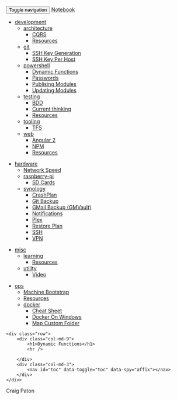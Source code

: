 ﻿<!DOCTYPE html>
<html lang="en">
<head>
    <meta charset='utf-8'>
    <meta http-equiv="X-UA-Compatible" content="chrome=1">
    <meta http-equiv="X-UA-Compatible" content="IE=edge">
    <meta name="viewport" content="width=device-width, initial-scale=1">
    <title>Dynamic Functions</title>
    <link rel="canonical" href="http://notebook.craigpaton.uk/development/powershell/dynamic-functions.html" />
    <!--<link rel="stylesheet" type="text/css" href="/css/bootstrap.css" media="screen">-->
    <link rel="stylesheet" type="text/css" href="/css/bootstrap-solar.min.css" media="screen">
    <link rel="stylesheet" type="text/css" href="/css/bootstrap-toc.min.css" media="screen">
    <link rel="stylesheet" type="text/css" href="/css/rainbow.css" media="screen">
    <link rel="stylesheet" type="text/css" href="/css/customisation.css" media="screen">
</head>
<body data-spy="scroll" data-target="#toc">
    <nav id="header-nav-bar" class="navbar navbar-default navbar-fixed-top">
        <div class="container">
            <div class="navbar-header">
                <button type="button" class="navbar-toggle collapsed" data-toggle="collapse" data-target="#navbar" aria-expanded="false" aria-controls="navbar">
                    <span class="sr-only">Toggle navigation</span>
                    <span class="icon-bar"></span>
                    <span class="icon-bar"></span>
                    <span class="icon-bar"></span>
                </button>
                <a class="navbar-brand" href="/">Notebook</a>
            </div>
            <div id="navbar" class="navbar-collapse collapse">
                <ul class="nav navbar-nav">
                    <li class="dropdown">
                        <a href="#" class="dropdown-toggle" data-toggle="dropdown" role="button" aria-haspopup="true" aria-expanded="false">development <span class="caret"></span></a>
                                                        <!-- NavBarMenu Start -->
                            <ul class="dropdown-menu">
                            <li class="dropdown dropdown-submenu"><a href="#" class="dropdown-toggle" data-toggle="dropdown">architecture</a>
                                                        <!-- NavBarMenu Start -->
                            <ul class="dropdown-menu">
                            <li class=""><a href="/development/architecture/CQRS.html">CQRS</a></li>
                            <li class=""><a href="/development/architecture/resources.html">Resources</a></li>
                            </ul>
                            <!-- NavBarMenu Start --> 
                            </li>   
                            <li class="dropdown dropdown-submenu"><a href="#" class="dropdown-toggle" data-toggle="dropdown">git</a>
                                                        <!-- NavBarMenu Start -->
                            <ul class="dropdown-menu">
                            <li class=""><a href="/development/git/ssh-keys.html">SSH Key Generation</a></li>
                            <li class=""><a href="/development/git/ssh-key-per-host.html">SSH Key Per Host</a></li>
                            </ul>
                            <!-- NavBarMenu Start --> 
                            </li>   
                            <li class="dropdown dropdown-submenu"><a href="#" class="dropdown-toggle" data-toggle="dropdown">powershell</a>
                                                        <!-- NavBarMenu Start -->
                            <ul class="dropdown-menu">
                            <li class=""><a href="/development/powershell/dynamic-functions.md">Dynamic Functions</a></li>
                            <li class=""><a href="/development/powershell/passwords.html">Passwords</a></li>
                            <li class=""><a href="/development/powershell/publishing-modules.md">Publising Modules</a></li>
                            <li class=""><a href="/development/powershell/updating-modules.html">Updating Modules</a></li>
                            </ul>
                            <!-- NavBarMenu Start --> 
                            </li>   
                            <li class="dropdown dropdown-submenu"><a href="#" class="dropdown-toggle" data-toggle="dropdown">testing</a>
                                                        <!-- NavBarMenu Start -->
                            <ul class="dropdown-menu">
                            <li class=""><a href="/development/testing/BDD.html">BDD</a></li>
                            <li class=""><a href="/development/testing/current-thinking.html">Current thinking</a></li>
                            <li class=""><a href="/development/testing/resources.html">Resources</a></li>
                            </ul>
                            <!-- NavBarMenu Start --> 
                            </li>   
                            <li class="dropdown dropdown-submenu"><a href="#" class="dropdown-toggle" data-toggle="dropdown">tooling</a>
                                                        <!-- NavBarMenu Start -->
                            <ul class="dropdown-menu">
                            <li class=""><a href="/development/tooling/tfs.html">TFS</a></li>
                            </ul>
                            <!-- NavBarMenu Start --> 
                            </li>   
                            <li class="dropdown dropdown-submenu"><a href="#" class="dropdown-toggle" data-toggle="dropdown">web</a>
                                                        <!-- NavBarMenu Start -->
                            <ul class="dropdown-menu">
                            <li class=""><a href="/development/web/angular.html">Angular 2</a></li>
                            <li class=""><a href="/development/web/npm.html">NPM</a></li>
                            <li class=""><a href="/development/web/resources.html">Resources</a></li>
                            </ul>
                            <!-- NavBarMenu Start --> 
                            </li>   
                            </ul>
                            <!-- NavBarMenu Start --> 
                    </li>
                </ul>
                <ul class="nav navbar-nav">
                    <li class="dropdown">
                        <a href="#" class="dropdown-toggle" data-toggle="dropdown" role="button" aria-haspopup="true" aria-expanded="false">hardware <span class="caret"></span></a>
                                                        <!-- NavBarMenu Start -->
                            <ul class="dropdown-menu">
                            <li class=""><a href="/hardware/network-speed.html">Network Speed</a></li>
                            <li class="dropdown dropdown-submenu"><a href="#" class="dropdown-toggle" data-toggle="dropdown">raspberry-pi</a>
                                                        <!-- NavBarMenu Start -->
                            <ul class="dropdown-menu">
                            <li class=""><a href="/hardware/raspberry-pi/sd-cards.html">SD Cards</a></li>
                            </ul>
                            <!-- NavBarMenu Start --> 
                            </li>   
                            <li class="dropdown dropdown-submenu"><a href="#" class="dropdown-toggle" data-toggle="dropdown">synology</a>
                                                        <!-- NavBarMenu Start -->
                            <ul class="dropdown-menu">
                            <li class=""><a href="/hardware/synology/crash-plan.html">CrashPlan</a></li>
                            <li class=""><a href="/hardware/synology/git.html">Git Backup</a></li>
                            <li class=""><a href="/hardware/synology/gmvault.html">GMail Backup (GMVault)</a></li>
                            <li class=""><a href="/hardware/synology/notifications.html">Notifications</a></li>
                            <li class=""><a href="/hardware/synology/plex.html">Plex</a></li>
                            <li class=""><a href="/hardware/synology/restore.html">Restore Plan</a></li>
                            <li class=""><a href="/hardware/synology/ssh.html">SSH</a></li>
                            <li class=""><a href="/hardware/synology/vpn.html">VPN</a></li>
                            </ul>
                            <!-- NavBarMenu Start --> 
                            </li>   
                            </ul>
                            <!-- NavBarMenu Start --> 
                    </li>
                </ul>
                <ul class="nav navbar-nav">
                    <li class="dropdown">
                        <a href="#" class="dropdown-toggle" data-toggle="dropdown" role="button" aria-haspopup="true" aria-expanded="false">misc <span class="caret"></span></a>
                                                        <!-- NavBarMenu Start -->
                            <ul class="dropdown-menu">
                            <li class="dropdown dropdown-submenu"><a href="#" class="dropdown-toggle" data-toggle="dropdown">learning</a>
                                                        <!-- NavBarMenu Start -->
                            <ul class="dropdown-menu">
                            <li class=""><a href="/misc/learning/resources.html">Resources</a></li>
                            </ul>
                            <!-- NavBarMenu Start --> 
                            </li>   
                            <li class="dropdown dropdown-submenu"><a href="#" class="dropdown-toggle" data-toggle="dropdown">utility</a>
                                                        <!-- NavBarMenu Start -->
                            <ul class="dropdown-menu">
                            <li class=""><a href="/misc/utility/video.html">Video</a></li>
                            </ul>
                            <!-- NavBarMenu Start --> 
                            </li>   
                            </ul>
                            <!-- NavBarMenu Start --> 
                    </li>
                </ul>
                <ul class="nav navbar-nav">
                    <li class="dropdown">
                        <a href="#" class="dropdown-toggle" data-toggle="dropdown" role="button" aria-haspopup="true" aria-expanded="false">ops <span class="caret"></span></a>
                                                        <!-- NavBarMenu Start -->
                            <ul class="dropdown-menu">
                            <li class=""><a href="/ops/machine-bootsrap.html">Machine Bootstrap</a></li>
                            <li class=""><a href="/ops/resources.html">Resources</a></li>
                            <li class="dropdown dropdown-submenu"><a href="#" class="dropdown-toggle" data-toggle="dropdown">docker</a>
                                                        <!-- NavBarMenu Start -->
                            <ul class="dropdown-menu">
                            <li class=""><a href="/ops/docker/cheat-sheet.html">Cheat Sheet</a></li>
                            <li class=""><a href="/ops/docker/on-windows.html">Docker On Windows</a></li>
                            <li class=""><a href="/ops/docker/map-custom_folder-to-host.html">Map Custom Folder</a></li>
                            </ul>
                            <!-- NavBarMenu Start --> 
                            </li>   
                            </ul>
                            <!-- NavBarMenu Start --> 
                    </li>
                </ul>
            </div>
        </div>
    </nav>

<div class="container">

    <div class="row">
        <div class="col-md-9">
            <h1>Dynamic Functions</h1>
            <hr />
        
        </div>
        <div class="col-md-3">
            <nav id="toc" data-toggle="toc" data-spy="affix"></nav>
        </div>
    </div>
</div>
<footer class="footer">
  <div class="container">
    <p class="text-muted">Craig Paton</p>
  </div>
</footer>

</body>
<!-- jQuery (necessary for Bootstrap's JavaScript plugins) -->
<script src="/js/jquery-3.1.0.min.js"></script>
<!-- Include all compiled plugins (below), or include individual files as needed -->
<script src="/js/bootstrap.min.js"></script>

<script src="/js/highlight.pack.js"></script>
<script>hljs.initHighlightingOnLoad();</script>

<script src="/js/bootstrap-toc.min.js"></script>

<script lang="javascript">
(function($){
    $(document).ready(function(){
        $('ul.dropdown-menu [data-toggle=dropdown]').on('click', function(event) {
            event.preventDefault(); 
            event.stopPropagation(); 
            $(this).parent().siblings().removeClass('open');
            $(this).parent().toggleClass('open');
        });
    });
})(jQuery);
</script>

<script lang="javascript">
$('body').scrollspy({ 
    target: '#toc', offset: 55
})
</script>

<script src="/js/anchor-fix.js"></script>

<!-- style all markdown tables -->
<script lang="javascript">
(function($){
    $(document).ready(function(){
        $('table').addClass("table table-bordered table-hover")
    });
})(jQuery);
</script>

<!-- show horizontal scrollbar for code blocks instead of wrapping -->
<script lang="javascript">
(function($){
    $(document).ready(function(){
        $('pre code').css({ 
            "overflow-x": "auto",
            "white-space": "pre"
        })
    });
})(jQuery);
</script>
</html>